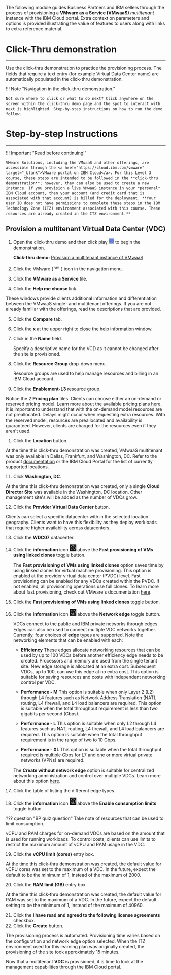 The following module guides Business Partners and IBM sellers through the process of provisioning a **VMware as a Service (VMwaaS)** *multitenant* instance with the IBM Cloud portal. Extra context on parameters and options is provided illustrating the value of features to users along with links to extra reference material.

#
# Click-Thru demonstration
-----------------------------

 Use the click-thru demonstration to practice the provisioning process. The fields that require a text entry (for example Virtual Data Center name) are automatically populated in the click-thru demonstration. 

!!! Note "Navigation in the click-thru demonstration."
    
    Not sure where to click or what to do next? Click anywhere on the screen within the click-thru demo page and the spot to interact with next is highlighted. Step-by-step instructions on how to run the demo follow.

#
# Step-by-step Instructions
----------------------

!!! Important "Read before continuing!"

    VMware Solutions, including the VMwaaS and other offerings, are accessible through the <a href="https://cloud.ibm.com/vmware" target="_blank">VMware portal on IBM Cloud</a>. For this Level 3 course, these steps are intended to be followed in the **click-thru demonstration**; however, they can also be used to create a new instance. If you provision a live VMwaaS instance in your *personal* IBM Cloud account, then your account (and credit card that is associated with that account) is billed for the deployment. **Your user ID does not have permissions to complete these steps in the IBM Technology Zone (ITZ) environment associated with this course. These resources are already created in the ITZ environment.**

##
## Provision a multitenant Virtual Data Center (VDC)


1. Open the click-thru demo and then click play ![](_attachments/ClickThruPlayButton.png) to begin the demonstration.

     **Click-thru demo:** <a href="https://ibm.github.io/SalesEnablement-test-repo/includes/VMwaaS-mt-provisioning/index.html" target ="_blank">Provision a multitenant instance of VMwaaS</a>

2. Click the VMware (![](_attachments/VMicon.png)) icon in the navigation menu.
3. Click the **VMware as a Service** tile.
4. Click the **Help me choose** link.

These windows provide clients additional information and differentiation between the VMwaaS single- and multitenant offerings. If you are not already familiar with the offerings, read the descriptions that are provided.

5. Click the **Compare** tab.
6. Click the **x** at the upper right to close the help information window.
7. Click in the **Name** field.

    Specify a descriptive name for the VCD as it cannot be changed after the site is provisioned.

8. Click the **Resource Group** drop-down menu.

    Resource groups are used to help manage resources and billing in an IBM Cloud account.

9. Click the **Enablement-L3** resource group.


Notice the 2 **Pricing plan** tiles. Clients can choose either an on-demand or reserved pricing model. Learn more about the available pricing plans <a href="https://cloud.ibm.com/docs/vmware-service?topic=vmware-service-mt_pricing" target="_blank">here</a>. It is important to understand that with the on-demand model resources are not preallocated. Delays might occur when requesting extra resources. With the reserved model, resources are preallocated and availability is guaranteed. However, clients are charged for the resources even if they aren't used.


1.  Click the **Location** button.

At the time this click-thru demonstration was created, VMwaaS multitenant was only available in Dallas, Frankfurt, and Washington, DC. Refer to the product <a href="https://cloud.ibm.com/docs/vmwaresolutions?topic=vmwaresolutions-tenant-plan-deploy" target="_blank">documentation</a> or the IBM Cloud Portal for the list of currently supported locations.

11. Click **Washington, DC**.

At the time this click-thru demonstration was created, only a single **Cloud Director Site** was available in the Washington, DC location. Other management site's will be added as the number of VDCs grow.

12. Click the **Provider Virtual Data Center** button.

Clients can select a specific datacenter with in the selected location geography. Clients want to have this flexibility as they deploy workloads that require higher availability across datacenters. 

13. Click the **WDC07** datacenter.
14. Click the **information** icon ![](_attachments/infoIcon.png) above the **Fast provisioning of VMs using linked clones** toggle button.


    The **Fast provisioning of VMs using linked clones** option saves time by using linked clones for virtual machine provisioning. This option is enabled at the provider virtual data center (PVDC) level. Fast provisioning can be enabled for any VDCs created within the PVDC. If not enabled, all provisioning operations use full clones. To learn more about fast provisioning, check out VMware's documentation <a href="https://docs.vmware.com/en/VMware-Cloud-Director/10.4/VMware-Cloud-Director-Tenant-Portal-Guide/GUID-4C232B62-4C95-44FF-AD8F-DA2588A5BACC.html" target="_blank">here</a>. 

15. Click the **Fast provisioning of VMs using linked clones** toggle button.
16. Click the **information** icon ![](_attachments/infoIcon.png) above the **Network edge** toggle button.

    VDCs connect to the public and IBM private networks through edges. Edges can also be used to connect multiple VDC networks together. Currently, four choices of **edge** types are supported. Note the networking elements that can be enabled with each: 

    - **Efficiency** These edges allocate networking resources that can be used by up to 100 VDCs before another efficiency edge needs to be created. Processors and memory are used from the single tenant site. New edge storage is allocated at an extra cost. Subsequent VDCs, up to 100, can use this edge at no extra cost. This option is suitable for saving resources and costs with independent networking control per VDC.

    - **Performance - M** This option is suitable when only Layer 2 (L2) through L4 features such as Network Address Translation (NAT), routing, L4 firewall, and L4 load balancers are required. This option is suitable when the total throughput requirement is less than two gigabits per second (Gbps).

    - **Performance - L** This option is suitable when only L2 through L4 features such as NAT, routing, L4 firewall, and L4 load balancers are required. This option is suitable when the total throughput requirement is in the range of two to 10 Gbps.

    - **Performance - XL** This option is suitable when the total throughput required is multiple Gbps for L7 and one or more virtual private networks (VPNs) are required. 

    The **Create without network edge** option is suitable for centralized networking administration and control over multiple VDCs. Learn more about this option <a href="https://cloud.ibm.com/docs/vmware-service?topic=vmware-service-vdc-adding#vdc-adding-procedure" target="_blank">here</a>.

17. Click the table of listing the different edge types.
18. Click the **information** icon ![](_attachments/infoIcon.png) above the **Enable consumption limits** toggle button.

??? question "BP quiz question"
    Take note of resources that can be used to limit consumption.

vCPU and RAM charges for on-demand VDCs are based on the amount that is used for running workloads. To control costs, clients can use limits to restrict the maximum amount of vCPU and RAM usage in the VDC.

19. Click the **vCPU limit (cores)** entry box.

At the time this click-thru demonstration was created, the default value for vCPU cores was set to the maximum of a VDC. In the future, expect the default to be the minimum of 1, instead of the maximum of 2000.

20. Click the **RAM limit (GB)** entry box.

At the time this click-thru demonstration was created, the default value for RAM was set to the maximum of a VDC. In the future, expect the default setting to be the minimum of 1, instead of the maximum of 40960.

21. Click the **I have read and agreed to the following license agreements** checkbox.
22. Click the **Create** button.

The provisioning process is automated. Provisioning time varies based on the configuration and network edge option selected. When the ITZ environment used for this learning plan was originally created, the provisioning of the site took approximately 15 minutes.

Now that a multitenant **VDC** is provisioned, it is time to look at the management capabilities through the IBM Cloud portal.